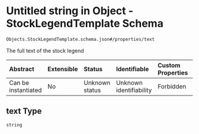 # Untitled string in Object - StockLegendTemplate Schema

```txt
Objects.StockLegendTemplate.schema.json#/properties/text
```

The full text of the stock legend

| Abstract            | Extensible | Status         | Identifiable            | Custom Properties | Additional Properties | Access Restrictions | Defined In                                                                                            |
| :------------------ | :--------- | :------------- | :---------------------- | :---------------- | :-------------------- | :------------------ | :---------------------------------------------------------------------------------------------------- |
| Can be instantiated | No         | Unknown status | Unknown identifiability | Forbidden         | Allowed               | none                | [StockLegendTemplate.schema.json*](../objects/StockLegendTemplate.schema.json "open original schema") |

## text Type

`string`
